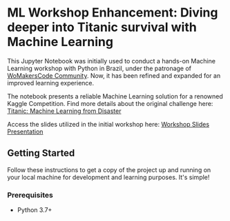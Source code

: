 
# ML Workshop Enhancement: Diving deeper into Titanic survival with Machine Learning

This Jupyter Notebook was initially used to conduct a hands-on Machine Learning workshop with Python in Brazil, under the patronage of [WoMakersCode Community](https://github.com/WoMakersCode). Now, it has been refined and expanded for an improved learning experience.

The notebook presents a reliable Machine Learning solution for a renowned Kaggle Competition. Find more details about the original challenge here: [Titanic: Machine Learning from Disaster](https://www.kaggle.com/c/titanic/data)

Access the slides utilized in the initial workshop here: [Workshop Slides Presentation](https://docs.google.com/presentation/d/1eCrsY8pIv_QuNHgESFZ19uwhmPx1EcADDQRdX-3mWv8/edit?usp=sharing)

## Getting Started

Follow these instructions to get a copy of the project up and running on your local machine for development and learning purposes. It's simple!

### Prerequisites

* Python 3.7+